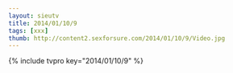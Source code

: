 ```yaml
--- 
layout: sieutv
title: 2014/01/10/9
tags: [xxx]
thumb: http://content2.sexforsure.com/2014/01/10/9/Video.jpg
---
```

{% include tvpro key="2014/01/10/9" %} 
